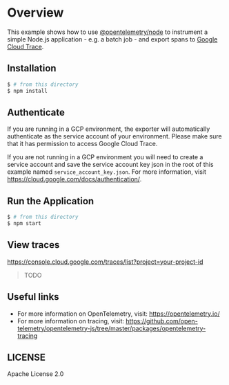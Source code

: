 # Overview

This example shows how to use [@opentelemetry/node](https://github.com/open-telemetry/opentelemetry-js/tree/master/packages/opentelemetry-node) to instrument a simple Node.js application - e.g. a batch job - and export spans to [Google Cloud Trace](https://cloud.google.com/trace/).

## Installation

```sh
$ # from this directory
$ npm install
```

## Authenticate

If you are running in a GCP environment, the exporter will automatically authenticate as the service account of your environment. Please make sure that it has permission to access Google Cloud Trace.

If you are not running in a GCP environment you will need to create a service account and save the service account key json in the root of this example named `service_account_key.json`. For more information, visit <https://cloud.google.com/docs/authentication/>.

## Run the Application

```sh
$ # from this directory
$ npm start
```

## View traces

https://console.cloud.google.com/traces/list?project=your-project-id

> TODO

## Useful links
- For more information on OpenTelemetry, visit: <https://opentelemetry.io/>
- For more information on tracing, visit: <https://github.com/open-telemetry/opentelemetry-js/tree/master/packages/opentelemetry-tracing>

## LICENSE

Apache License 2.0
